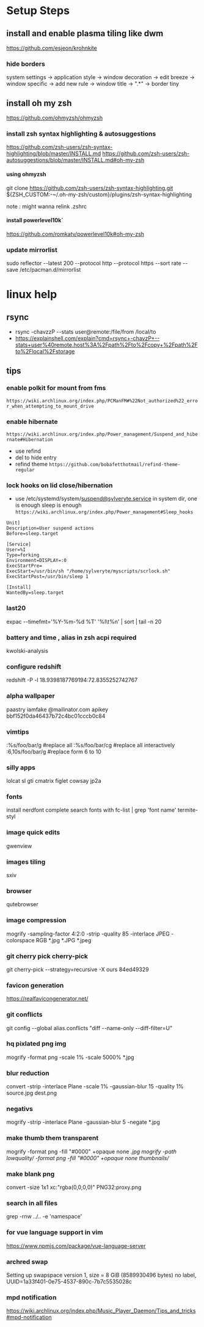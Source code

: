 # Setup Steps
## install and enable plasma tiling like dwm 
https://github.com/esjeon/krohnkite
### hide borders 
system settings -> application style -> window decoration -> edit breeze -> window specific -> add new rule -> window title -> ".*" -> border tiny 

## install oh my zsh
https://github.com/ohmyzsh/ohmyzsh

### install zsh syntax highlighting & autosuggestions
https://github.com/zsh-users/zsh-syntax-highlighting/blob/master/INSTALL.md
https://github.com/zsh-users/zsh-autosuggestions/blob/master/INSTALL.md#oh-my-zsh
#### using ohmyzsh
git clone https://github.com/zsh-users/zsh-syntax-highlighting.git ${ZSH_CUSTOM:-~/.oh-my-zsh/custom}/plugins/zsh-syntax-highlighting

note : might wanna relink .zshrc

#### install powerlevel10k`
https://github.com/romkatv/powerlevel10k#oh-my-zsh

### update mirrorlist
sudo reflector --latest 200 --protocol http --protocol https --sort rate --save /etc/pacman.d/mirrorlist

# linux help
## rsync
* rsync -chavzzP --stats user@remote:/file/from /local/to
* https://explainshell.com/explain?cmd=rsync+-chavzP+--stats+user%40remote.host%3A%2Fpath%2Fto%2Fcopy+%2Fpath%2Fto%2Flocal%2Fstorage

## tips

### enable polkit for mount from fms
``` https://wiki.archlinux.org/index.php/PCManFM#%22Not_authorized%22_error_when_attempting_to_mount_drive ```

### enable hibernate 
```https://wiki.archlinux.org/index.php/Power_management/Suspend_and_hibernate#Hibernation ```

* use refind
* del to hide entry
* refind theme
```https://github.com/bobafetthotmail/refind-theme-regular ```

### lock hooks on lid close/hibernation
* use /etc/systemd/system/suspend@sylveryte.service in system dir, one is enough sleep is enough
``` https://wiki.archlinux.org/index.php/Power_management#Sleep_hooks ```
```
Unit]
Description=User suspend actions
Before=sleep.target

[Service]
User=%I
Type=forking
Environment=DISPLAY=:0
ExecStartPre=
ExecStart=/usr/bin/sh "/home/sylveryte/myscripts/scrlock.sh"
ExecStartPost=/usr/bin/sleep 1

[Install]
WantedBy=sleep.target
```


### last20
expac --timefmt='%Y-%m-%d %T' '%l\t%n' | sort | tail -n 20

### battery and time , alias in zsh acpi required
kwolski-analysis

### configure redshift
redshift -P  -l 18.9398187769194:72.8355252742767

### alpha wallpaper
paastry iamfake @mailinator.com
apikey bbf152f0da46437b72c4bc01cccb0c84

### vimtips
:%s/foo/bar/g #replace all
:%s/foo/bar/cg #replace all interactively
:6,10s/foo/bar/g #replace form 6 to 10

### silly apps
lolcat sl gti cmatrix figlet cowsay jp2a

### fonts
install nerdfont complete
search fonts with fc-list | grep 'font name'
termite-styl

### image quick edits 
gwenview
### images tiling
sxiv
### browser
qutebrowser

### image compression
mogrify -sampling-factor 4:2:0 -strip -quality 85 -interlace JPEG -colorspace RGB *.jpg *.JPG *.jpeg

### git cherry pick cherry-pick
git cherry-pick --strategy=recursive -X ours 84ed49329

### favicon generation 
https://realfavicongenerator.net/

### git conflicts
git config --global alias.conflicts "diff --name-only --diff-filter=U"

### hq pixlated png img
mogrify -format png -scale 1% -scale 5000% *.jpg

### blur reduction
convert -strip -interlace Plane -scale 1% -gaussian-blur 15  -quality 1% source.jpg dest.png

### negativs
mogrify -strip -interlace Plane -gaussian-blur 5 -negate *.jpg

### make thumb them transparent
mogrify -format png -fill "#0000" +opaque none *.jpg 
mogrify -path lowquality/ -format png -fill "#0000" +opaque none thumbnails/*

### make blank png 
convert -size 1x1 xc:"rgba(0,0,0,0)" PNG32:proxy.png

### search in all files
grep -rnw ../.. -e 'namespace'

###  for vue language support in vim 
https://www.npmjs.com/package/vue-language-server

###  archred swap 
Setting up swapspace version 1, size = 8 GiB (8589930496 bytes)
no label, UUID=1a33f401-0e75-4537-890c-7b7c5535028c

###  mpd notification
https://wiki.archlinux.org/index.php/Music_Player_Daemon/Tips_and_tricks#mpd-notification
